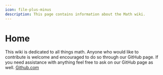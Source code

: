 ```yaml
---
icon: file-plus-minus
description: This page contains information about the Math wiki.
---
```


# Home

This wiki is dedicated to all things math. Anyone who would like to contribute is welcome and encouraged to do so through our GitHub page. If you need assistance with anything feel free to ask on our GitHub page as well. [Github.com](https://github.com/Julieisbaka/Julieisbaka.github.io)

